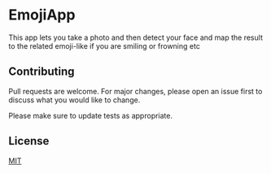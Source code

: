 # EmojiApp

This app lets you take a photo and then detect your face and map the result to the related emoji-like if you are smiling or frowning etc 



## Contributing
Pull requests are welcome. For major changes, please open an issue first to discuss what you would like to change.

Please make sure to update tests as appropriate.

## License
[MIT](https://choosealicense.com/licenses/mit/)
